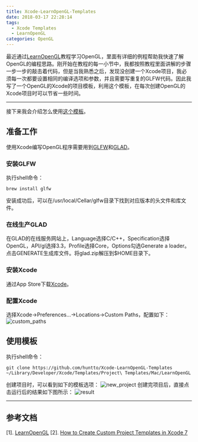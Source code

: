 ```yaml
---
title: Xcode-LearnOpenGL-Templates
date: 2018-03-17 22:28:14
tags:
  - Xcode Templates
  - LearnOpenGL
categories: OpenGL
---
```


最近通过[LearnOpenGL](https://learnopengl-cn.github.io/)教程学习OpenGL，里面有详细的例程帮助我快速了解OpenGL的编程思路。刚开始在教程的每一小节中，我都按照教程里面讲解的步骤一步一步的敲击着代码，但是当我熟悉之后，发现没创建一个Xcode项目，我必须每一次都要设置相同的编译选项和参数，并且需要写重复的GLFW代码。因此我写了一个OpenGL的Xcode的项目模板，利用这个模板，在每次创建OpenGL的Xcode项目时可以节省一些时间。

------
接下来我会介绍怎么使用[这个模板](https://github.com/huntto/Xcode-LearnOpenGL-Templates)。

## 准备工作

使用Xcode编写OpenGL程序需要用到[GLFW](http://www.glfw.org/index.html)和[GLAD](http://glad.dav1d.de/)。

### 安装GLFW
执行shell命令：
```
brew install glfw
```
安装成功后，可以在/usr/local/Cellar/glfw目录下找到对应版本的头文件和库文件。

### 在线生产GLAD

在GLAD的在线服务网站上，Language选择C/C++，Specification选择OpenGL，API/gl选择3.3，Profile选择Core，Options勾选Generate a loader。点击GENERATE生成库文件。将glad.zip解压到$HOME目录下。

### 安装Xcode
通过App Store下载[Xcode](https://developer.apple.com/download/)。

### 配置Xcode
选择Xcode->Preferences...->Locations->Custom Paths，配置如下：
![custom_paths](custom_paths.png)

## 使用模板

执行shell命令：
```
git clone https://github.com/huntto/Xcode-LearnOpenGL-Templates ~/Library/Developer/Xcode/Templates/Project\ Templates/Mac/LearnOpenGL
```
创建项目时，可以看到如下的模板选项：
![new_project](new_project.png)
创建完项目后，直接点击运行后的结果如下图所示：
![result](result.png)

------
## 参考文档

[1]. [LearnOpenGL](https://learnopengl-cn.github.io/)
[2]. [How to Create Custom Project Templates in Xcode 7](https://www.telerik.com/blogs/how-to-create-custom-project-templates-in-xcode-7)

